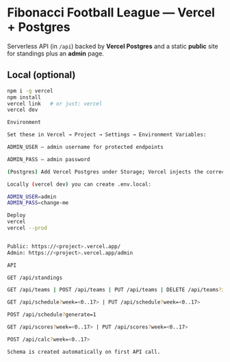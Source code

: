 # Fibonacci Football League — Vercel + Postgres

Serverless API (in `/api`) backed by **Vercel Postgres** and a static **public** site for standings plus an **admin** page.

## Local (optional)

```bash
npm i -g vercel
npm install
vercel link   # or just: vercel
vercel dev

Environment

Set these in Vercel → Project → Settings → Environment Variables:

ADMIN_USER – admin username for protected endpoints

ADMIN_PASS – admin password

(Postgres) Add Vercel Postgres under Storage; Vercel injects the correct env vars for @vercel/postgres.

Locally (vercel dev) you can create .env.local:

ADMIN_USER=admin
ADMIN_PASS=change-me

Deploy
vercel
vercel --prod


Public: https://<project>.vercel.app/
Admin: https://<project>.vercel.app/admin

API

GET /api/standings

GET /api/teams | POST /api/teams | PUT /api/teams | DELETE /api/teams?id=<id>

GET /api/schedule?week=<0..17> | PUT /api/schedule?week=<0..17>

POST /api/schedule?generate=1

GET /api/scores?week=<0..17> | PUT /api/scores?week=<0..17>

POST /api/calc?week=<0..17>

Schema is created automatically on first API call.
